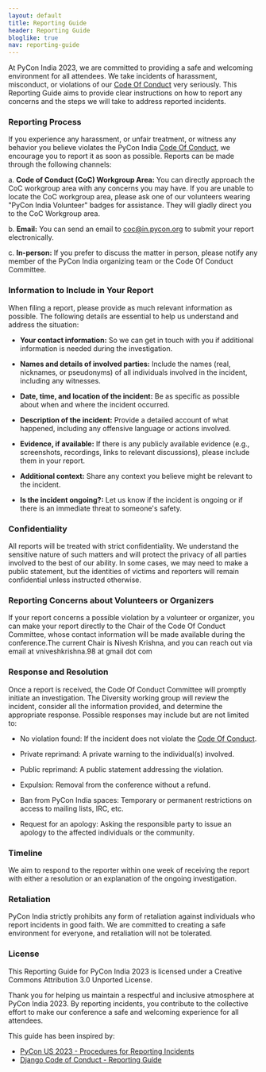 ```yaml
---
layout: default
title: Reporting Guide
header: Reporting Guide
bloglike: true
nav: reporting-guide
---
```


At PyCon India 2023, we are committed to providing a safe and welcoming
environment for all attendees. We take incidents of harassment, misconduct, or
violations of our [Code Of Conduct](../code-of-conduct) very seriously. This
Reporting Guide aims to provide clear instructions on how to report any concerns
and the steps we will take to address reported incidents.

### Reporting Process

If you experience any harassment, or unfair treatment, or witness any
behavior you believe violates the PyCon India [Code Of Conduct](../code-of-conduct),
we encourage you to report it as soon as possible. Reports can be made through the
following channels:

a. **Code of Conduct (CoC) Workgroup Area:** You can directly approach the CoC
workgroup area with any concerns you may have. If you are unable to locate the
CoC workgroup area, please ask one of our volunteers wearing "PyCon India
Volunteer" badges for assistance. They will gladly direct you to the CoC
Workgroup area.

b. **Email:** You can send an email to
[coc@in.pycon.org](mailto:coc@in.pycon.org) to submit your report
electronically.

c. **In-person:** If you prefer to discuss the matter in person, please notify
any member of the PyCon India organizing team or the Code Of Conduct Committee.

### Information to Include in Your Report

When filing a report, please provide as much relevant information as possible.
The following details are essential to help us understand and address the
situation:

- **Your contact information:** So we can get in touch with you if additional
  information is needed during the investigation.

- **Names and details of involved parties:** Include the names (real, nicknames,
  or pseudonyms) of all individuals involved in the incident, including any
  witnesses.

- **Date, time, and location of the incident:** Be as specific as possible about
  when and where the incident occurred.

- **Description of the incident:** Provide a detailed account of what happened,
  including any offensive language or actions involved.

- **Evidence, if available:** If there is any publicly available evidence (e.g.,
  screenshots, recordings, links to relevant discussions), please include them
  in your report.

- **Additional context:** Share any context you believe might be relevant to the
  incident.

- **Is the incident ongoing?:** Let us know if the incident is ongoing or if
  there is an immediate threat to someone's safety.

### Confidentiality

All reports will be treated with strict confidentiality. We understand the
sensitive nature of such matters and will protect the privacy of all parties
involved to the best of our ability. In some cases, we may need to make a public
statement, but the identities of victims and reporters will remain confidential
unless instructed otherwise.

### Reporting Concerns about Volunteers or Organizers

If your report concerns a possible violation by a volunteer or organizer, you
can make your report directly to the Chair of the Code Of Conduct Committee,
whose contact information will be made available during the conference.The current
Chair is Nivesh Krishna, and you can reach out via email at
vniveshkrishna.98 at gmail dot com

### Response and Resolution

Once a report is received, the Code Of Conduct Committee will promptly initiate
an investigation. The Diversity working group will review the incident, consider
all the information provided, and determine the appropriate response. Possible
responses may include but are not limited to:

- No violation found: If the incident does not violate the
  [Code Of Conduct](../code-of-conduct).

- Private reprimand: A private warning to the individual(s) involved.

- Public reprimand: A public statement addressing the violation.

- Expulsion: Removal from the conference without a refund.

- Ban from PyCon India spaces: Temporary or permanent restrictions on access to
  mailing lists, IRC, etc.

- Request for an apology: Asking the responsible party to issue an apology to
  the affected individuals or the community.

### Timeline

We aim to respond to the reporter within one week of receiving the report with
either a resolution or an explanation of the ongoing investigation.

### Retaliation

PyCon India strictly prohibits any form of retaliation against individuals who
report incidents in good faith. We are committed to creating a safe environment
for everyone, and retaliation will not be tolerated.

### License

This Reporting Guide for PyCon India 2023 is licensed under a Creative Commons
Attribution 3.0 Unported License.

Thank you for helping us maintain a respectful and inclusive atmosphere at PyCon
India 2023. By reporting incidents, you contribute to the collective effort to
make our conference a safe and welcoming experience for all attendees.

This guide has been inspired by:

- [PyCon US 2023 - Procedures for Reporting Incidents](https://us.pycon.org/2023/about/code-of-conduct/attendee-reporting/)
- [Django Code of Conduct - Reporting Guide](https://www.djangoproject.com/conduct/reporting/)
